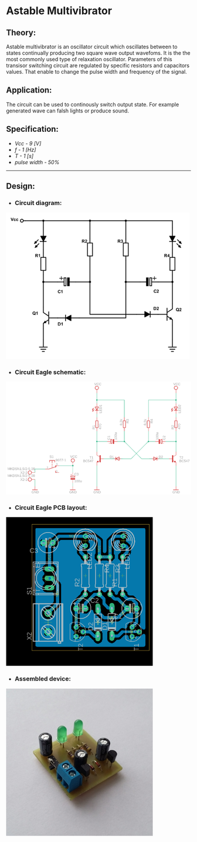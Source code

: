 # Astable Multivibrator

## Theory:
Astable multivibrator is an oscillator circuit which oscillates between to states continually producing two square wave output wavefoms. It is the the most commonly used type of relaxation oscillator. Parameters of this transisor switching circuit are regulated by specific  resistors and capacitors values. That enable to change the pulse width and frequency of the signal.    

## Application:
The circuit can be used to continously switch output state. For example generated wave can falsh lights or produce sound. 

## Specification: 
- *Vcc - 9 [V]*
- *f - 1 [Hz]*
- *T - 1 [s]*
- *pulse width - 50%*

---
## Design:
* ### Circuit diagram:
<img src="https://github.com/sebgone/SmallProjects/blob/main/2.%20Astable%20Multivibrator/Astable%20Multivibrator%20diagram.png" width="500">

* ### Circuit Eagle schematic:
<img src="https://github.com/sebgone/SmallProjects/blob/main/2.%20Astable%20Multivibrator/Astable%20Multivibrator%20schematic.png" width="800">

* ### Circuit Eagle PCB layout:
<img src="https://github.com/sebgone/SmallProjects/blob/main/2.%20Astable%20Multivibrator/Astable%20Multiwibrator%20board.png" width="400">

* ### Assembled device:
<img src="https://github.com/sebgone/SmallProjects/blob/main/2.%20Astable%20Multivibrator/Photos/img2.jpg" width="400">
